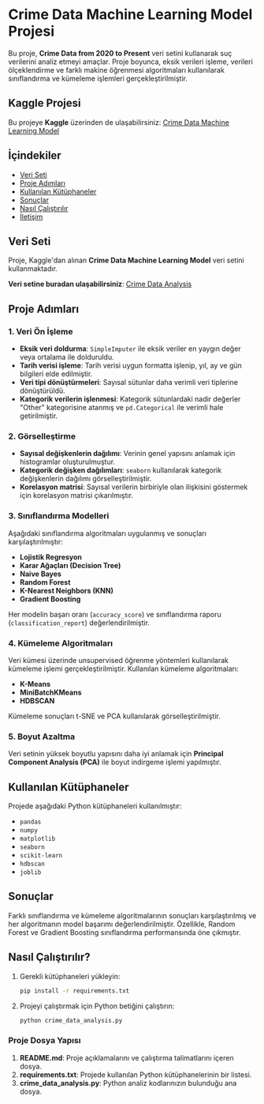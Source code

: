 # Crime Data Machine Learning Model Projesi

Bu proje, **Crime Data from 2020 to Present** veri setini kullanarak suç verilerini analiz etmeyi amaçlar. Proje boyunca, eksik verileri işleme, verileri ölçeklendirme ve farklı makine öğrenmesi algoritmaları kullanılarak sınıflandırma ve kümeleme işlemleri gerçekleştirilmiştir.

## Kaggle Projesi
Bu projeye **Kaggle** üzerinden de ulaşabilirsiniz: [Crime Data Machine Learning Model](https://www.kaggle.com/code/miraytepe/crime-data-machine-learning-model)

## İçindekiler
- [Veri Seti](#veri-seti)
- [Proje Adımları](#proje-adımları)
- [Kullanılan Kütüphaneler](#kullanılan-kütüphaneler)
- [Sonuçlar](#sonuçlar)
- [Nasıl Çalıştırılır](#nasıl-çalıştırılır)
- [İletişim](#iletişim)

## Veri Seti
Proje, Kaggle'dan alınan **Crime Data Machine Learning Model** veri setini kullanmaktadır.

**Veri setine buradan ulaşabilirsiniz**: [Crime Data Analysis](https://www.kaggle.com/datasets/candacegostinski/crime-data-analysis)

## Proje Adımları

### 1. Veri Ön İşleme
- **Eksik veri doldurma**: `SimpleImputer` ile eksik veriler en yaygın değer veya ortalama ile dolduruldu.
- **Tarih verisi işleme**: Tarih verisi uygun formatta işlenip, yıl, ay ve gün bilgileri elde edilmiştir.
- **Veri tipi dönüştürmeleri**: Sayısal sütunlar daha verimli veri tiplerine dönüştürüldü.
- **Kategorik verilerin işlenmesi**: Kategorik sütunlardaki nadir değerler "Other" kategorisine atanmış ve `pd.Categorical` ile verimli hale getirilmiştir.

### 2. Görselleştirme
- **Sayısal değişkenlerin dağılımı**: Verinin genel yapısını anlamak için histogramlar oluşturulmuştur.
- **Kategorik değişken dağılımları**: `seaborn` kullanılarak kategorik değişkenlerin dağılımı görselleştirilmiştir.
- **Korelasyon matrisi**: Sayısal verilerin birbiriyle olan ilişkisini göstermek için korelasyon matrisi çıkarılmıştır.

### 3. Sınıflandırma Modelleri
Aşağıdaki sınıflandırma algoritmaları uygulanmış ve sonuçları karşılaştırılmıştır:
- **Lojistik Regresyon**
- **Karar Ağaçları (Decision Tree)**
- **Naive Bayes**
- **Random Forest**
- **K-Nearest Neighbors (KNN)**
- **Gradient Boosting**

Her modelin başarı oranı (`accuracy_score`) ve sınıflandırma raporu (`classification_report`) değerlendirilmiştir.

### 4. Kümeleme Algoritmaları
Veri kümesi üzerinde unsupervised öğrenme yöntemleri kullanılarak kümeleme işlemi gerçekleştirilmiştir. Kullanılan kümeleme algoritmaları:
- **K-Means**
- **MiniBatchKMeans**
- **HDBSCAN**

Kümeleme sonuçları t-SNE ve PCA kullanılarak görselleştirilmiştir.

### 5. Boyut Azaltma
Veri setinin yüksek boyutlu yapısını daha iyi anlamak için **Principal Component Analysis (PCA)** ile boyut indirgeme işlemi yapılmıştır.

## Kullanılan Kütüphaneler
Projede aşağıdaki Python kütüphaneleri kullanılmıştır:
- `pandas`
- `numpy`
- `matplotlib`
- `seaborn`
- `scikit-learn`
- `hdbscan`
- `joblib`

## Sonuçlar
Farklı sınıflandırma ve kümeleme algoritmalarının sonuçları karşılaştırılmış ve her algoritmanın model başarımı değerlendirilmiştir. Özellikle, Random Forest ve Gradient Boosting sınıflandırma performansında öne çıkmıştır.

## Nasıl Çalıştırılır?

1. Gerekli kütüphaneleri yükleyin:
   ```bash
   pip install -r requirements.txt
2. Projeyi çalıştırmak için Python betiğini çalıştırın:
   ```bash
   python crime_data_analysis.py

### Proje Dosya Yapısı

1. **README.md**: Proje açıklamalarını ve çalıştırma talimatlarını içeren dosya.
2. **requirements.txt**: Projede kullanılan Python kütüphanelerinin bir listesi.
3. **crime_data_analysis.py**: Python analiz kodlarınızın bulunduğu ana dosya.
